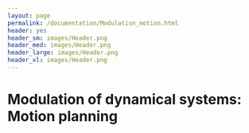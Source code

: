 ```yaml
---
layout: page
permalink: /documentation/Modulation_motion.html
header: yes
header_sm: images/Header.png
header_med: images/Header.png
header_large: images/Header.png
header_xl: images/Header.png
--- 
```

<h1> Modulation of dynamical systems: Motion planning</h1>



